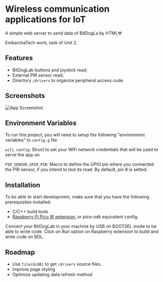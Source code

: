 
# Wireless communication applications for IoT

A simple web server to send data of BitDogLa by HTML⚒️

EmbarchaTech work, task of Unit 2.




## Features

- BitDogLab buttons and joystick read;
- External PIR sensor read;
- Directory ```/drivers``` to organize peripheral access code. 
## Screenshots

![App Screenshot](https://z06ourw62g.ufs.sh/f/ycLYT3qk3ITUVd9ncUPj1lYQMKsZvuByU583Pn27iRrOwdWb)


## Environment Variables

To run this project, you will need to setup the following "environment variables" to ```config.g``` file

`wifi_config`: Struct to set your WiFi network credentials that will be used to serve the app on.

`PIR_SENSOR_GPIO_PIN`: Macro to define the GPIO pin where you connected the PIR sensor, if you intend to test its read. By default, pin 8 is setted.


## Installation

To be able to start development, make sure that you have the following prerequisites installed:
- C/C++ build tools
- [Raspberry Pi Pico W extension](https://marketplace.visualstudio.com/items?itemName=raspberry-pi.raspberry-pi-pico), or _pico-sdk_ equivalent config.

Connect your BitDogLab in your machine by USB on BOOTSEL mode to be able to write code. 
Click on _Run_ option on Raspberry extension to build and write code on BDL.

## Roadmap

- Use ```file(GLOB)``` to get ```/drivers``` source files.
- Improve page styling
- Optimize updating data refresh method

